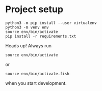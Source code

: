 Project setup
=============

```
python3 -m pip install --user virtualenv
python3 -m venv env
source env/bin/activate
pip install -r requirements.txt
```


Heads up! Always run

```terminal
source env/bin/activate
```

or

```terminal
source env/bin/activate.fish
```

when you start development.